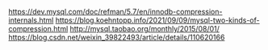 https://dev.mysql.com/doc/refman/5.7/en/innodb-compression-internals.html
https://blog.koehntopp.info/2021/09/09/mysql-two-kinds-of-compression.html
http://mysql.taobao.org/monthly/2015/08/01/
https://blog.csdn.net/weixin_39822493/article/details/110620166
